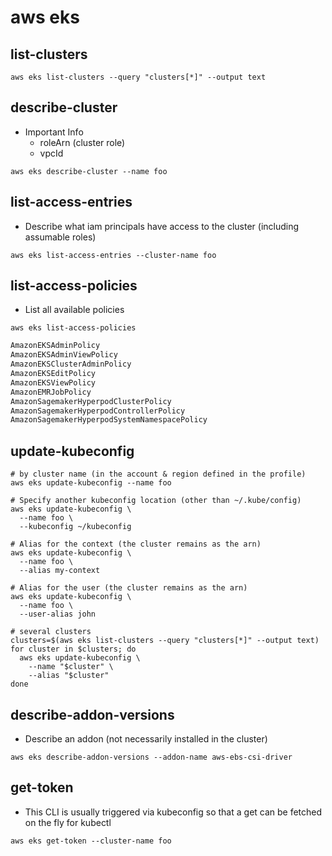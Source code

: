 # aws eks

## list-clusters

```shell
aws eks list-clusters --query "clusters[*]" --output text
```

## describe-cluster

- Important Info
  - roleArn (cluster role)
  - vpcId

```shell
aws eks describe-cluster --name foo
```

## list-access-entries

- Describe what iam principals have access to the cluster (including assumable roles)

```shell
aws eks list-access-entries --cluster-name foo
```

## list-access-policies

- List all available policies

```shell
aws eks list-access-policies
```

```txt
AmazonEKSAdminPolicy
AmazonEKSAdminViewPolicy
AmazonEKSClusterAdminPolicy
AmazonEKSEditPolicy
AmazonEKSViewPolicy
AmazonEMRJobPolicy
AmazonSagemakerHyperpodClusterPolicy
AmazonSagemakerHyperpodControllerPolicy
AmazonSagemakerHyperpodSystemNamespacePolicy
```

## update-kubeconfig

```shell
# by cluster name (in the account & region defined in the profile)
aws eks update-kubeconfig --name foo

# Specify another kubeconfig location (other than ~/.kube/config)
aws eks update-kubeconfig \
  --name foo \
  --kubeconfig ~/kubeconfig

# Alias for the context (the cluster remains as the arn)
aws eks update-kubeconfig \
  --name foo \
  --alias my-context

# Alias for the user (the cluster remains as the arn)
aws eks update-kubeconfig \
  --name foo \
  --user-alias john
```

```shell
# several clusters
clusters=$(aws eks list-clusters --query "clusters[*]" --output text)
for cluster in $clusters; do
  aws eks update-kubeconfig \
    --name "$cluster" \
    --alias "$cluster"
done
```

## describe-addon-versions

- Describe an addon (not necessarily installed in the cluster)

```shell
aws eks describe-addon-versions --addon-name aws-ebs-csi-driver
```

## get-token

- This CLI is usually triggered via kubeconfig so that a get can be fetched on the fly for kubectl

```shell
aws eks get-token --cluster-name foo
```
